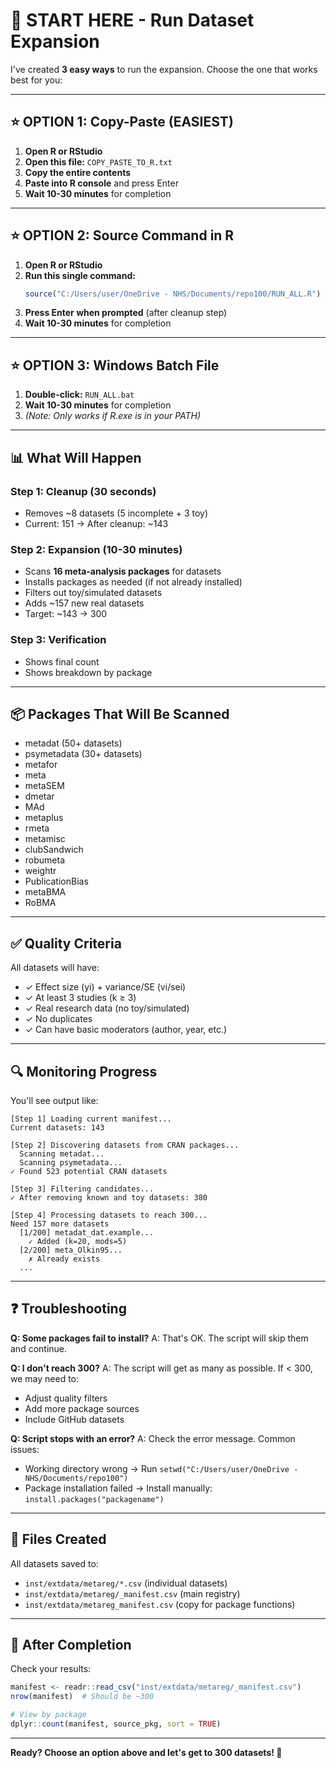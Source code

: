 # 🚀 START HERE - Run Dataset Expansion

I've created **3 easy ways** to run the expansion. Choose the one that works best for you:

---

## ⭐ OPTION 1: Copy-Paste (EASIEST)

1. **Open R or RStudio**
2. **Open this file:** `COPY_PASTE_TO_R.txt`
3. **Copy the entire contents**
4. **Paste into R console** and press Enter
5. **Wait 10-30 minutes** for completion

---

## ⭐ OPTION 2: Source Command in R

1. **Open R or RStudio**
2. **Run this single command:**
   ```r
   source("C:/Users/user/OneDrive - NHS/Documents/repo100/RUN_ALL.R")
   ```
3. **Press Enter when prompted** (after cleanup step)
4. **Wait 10-30 minutes** for completion

---

## ⭐ OPTION 3: Windows Batch File

1. **Double-click:** `RUN_ALL.bat`
2. **Wait 10-30 minutes** for completion
3. *(Note: Only works if R.exe is in your PATH)*

---

## 📊 What Will Happen

### Step 1: Cleanup (30 seconds)
- Removes ~8 datasets (5 incomplete + 3 toy)
- Current: 151 → After cleanup: ~143

### Step 2: Expansion (10-30 minutes)
- Scans **16 meta-analysis packages** for datasets
- Installs packages as needed (if not already installed)
- Filters out toy/simulated datasets
- Adds ~157 new real datasets
- Target: ~143 → 300

### Step 3: Verification
- Shows final count
- Shows breakdown by package

---

## 📦 Packages That Will Be Scanned

- metadat (50+ datasets)
- psymetadata (30+ datasets)
- metafor
- meta
- metaSEM
- dmetar
- MAd
- metaplus
- rmeta
- metamisc
- clubSandwich
- robumeta
- weightr
- PublicationBias
- metaBMA
- RoBMA

---

## ✅ Quality Criteria

All datasets will have:
- ✓ Effect size (yi) + variance/SE (vi/sei)
- ✓ At least 3 studies (k ≥ 3)
- ✓ Real research data (no toy/simulated)
- ✓ No duplicates
- ✓ Can have basic moderators (author, year, etc.)

---

## 🔍 Monitoring Progress

You'll see output like:
```
[Step 1] Loading current manifest...
Current datasets: 143

[Step 2] Discovering datasets from CRAN packages...
  Scanning metadat...
  Scanning psymetadata...
✓ Found 523 potential CRAN datasets

[Step 3] Filtering candidates...
✓ After removing known and toy datasets: 380

[Step 4] Processing datasets to reach 300...
Need 157 more datasets
  [1/200] metadat_dat.example...
    ✓ Added (k=20, mods=5)
  [2/200] meta_Olkin95...
    ✗ Already exists
  ...
```

---

## ❓ Troubleshooting

**Q: Some packages fail to install?**
A: That's OK. The script will skip them and continue.

**Q: I don't reach 300?**
A: The script will get as many as possible. If < 300, we may need to:
- Adjust quality filters
- Add more package sources
- Include GitHub datasets

**Q: Script stops with an error?**
A: Check the error message. Common issues:
- Working directory wrong → Run `setwd("C:/Users/user/OneDrive - NHS/Documents/repo100")`
- Package installation failed → Install manually: `install.packages("packagename")`

---

## 📁 Files Created

All datasets saved to:
- `inst/extdata/metareg/*.csv` (individual datasets)
- `inst/extdata/metareg/_manifest.csv` (main registry)
- `inst/extdata/metareg_manifest.csv` (copy for package functions)

---

## 🎯 After Completion

Check your results:
```r
manifest <- readr::read_csv("inst/extdata/metareg/_manifest.csv")
nrow(manifest)  # Should be ~300

# View by package
dplyr::count(manifest, source_pkg, sort = TRUE)
```

---

**Ready? Choose an option above and let's get to 300 datasets! 🚀**
